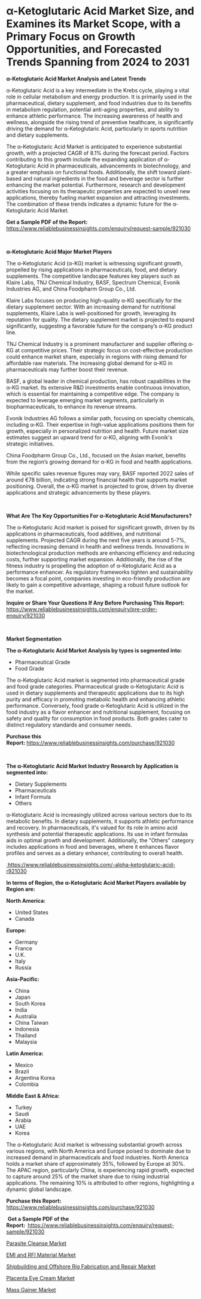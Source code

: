<p><h1>α-Ketoglutaric Acid Market Size, and Examines its Market Scope, with a Primary Focus on Growth Opportunities, and Forecasted Trends Spanning from 2024 to 2031</h1></p><p><strong>α-Ketoglutaric Acid Market Analysis and Latest Trends</strong></p>
<p><p>α-Ketoglutaric Acid is a key intermediate in the Krebs cycle, playing a vital role in cellular metabolism and energy production. It is primarily used in the pharmaceutical, dietary supplement, and food industries due to its benefits in metabolism regulation, potential anti-aging properties, and ability to enhance athletic performance. The increasing awareness of health and wellness, alongside the rising trend of preventive healthcare, is significantly driving the demand for α-Ketoglutaric Acid, particularly in sports nutrition and dietary supplements.</p><p>The α-Ketoglutaric Acid Market is anticipated to experience substantial growth, with a projected CAGR of 8.1% during the forecast period. Factors contributing to this growth include the expanding application of α-Ketoglutaric Acid in pharmaceuticals, advancements in biotechnology, and a greater emphasis on functional foods. Additionally, the shift toward plant-based and natural ingredients in the food and beverage sector is further enhancing the market potential. Furthermore, research and development activities focusing on its therapeutic properties are expected to unveil new applications, thereby fueling market expansion and attracting investments. The combination of these trends indicates a dynamic future for the α-Ketoglutaric Acid Market.</p></p>
<p><strong>Get a Sample PDF of the Report:&nbsp;</strong> <a href="https://www.reliablebusinessinsights.com/enquiry/request-sample/921030?utm_campaign=1393&utm_medium=2&utm_source=Github&utm_content=ia&utm_term=02102024&utm_id=a-ketoglutaric-acid">https://www.reliablebusinessinsights.com/enquiry/request-sample/921030</a></p>
<p>&nbsp;</p>
<p><strong>α-Ketoglutaric Acid Major Market Players</strong></p>
<p><p>The α-Ketoglutaric Acid (α-KG) market is witnessing significant growth, propelled by rising applications in pharmaceuticals, food, and dietary supplements. The competitive landscape features key players such as Klaire Labs, TNJ Chemical Industry, BASF, Spectrum Chemical, Evonik Industries AG, and China Foodpharm Group Co., Ltd.</p><p>Klaire Labs focuses on producing high-quality α-KG specifically for the dietary supplement sector. With an increasing demand for nutritional supplements, Klaire Labs is well-positioned for growth, leveraging its reputation for quality. The dietary supplement market is projected to expand significantly, suggesting a favorable future for the company’s α-KG product line.</p><p>TNJ Chemical Industry is a prominent manufacturer and supplier offering α-KG at competitive prices. Their strategic focus on cost-effective production could enhance market share, especially in regions with rising demand for affordable raw materials. The increasing global demand for α-KG in pharmaceuticals may further boost their revenue.</p><p>BASF, a global leader in chemical production, has robust capabilities in the α-KG market. Its extensive R&D investments enable continuous innovation, which is essential for maintaining a competitive edge. The company is expected to leverage emerging market segments, particularly in biopharmaceuticals, to enhance its revenue streams.</p><p>Evonik Industries AG follows a similar path, focusing on specialty chemicals, including α-KG. Their expertise in high-value applications positions them for growth, especially in personalized nutrition and health. Future market size estimates suggest an upward trend for α-KG, aligning with Evonik's strategic initiatives.</p><p>China Foodpharm Group Co., Ltd., focused on the Asian market, benefits from the region’s growing demand for α-KG in food and health applications. </p><p>While specific sales revenue figures may vary, BASF reported 2022 sales of around €78 billion, indicating strong financial health that supports market positioning. Overall, the α-KG market is projected to grow, driven by diverse applications and strategic advancements by these players.</p></p>
<p>&nbsp;</p>
<p><strong>What Are The Key Opportunities For α-Ketoglutaric Acid Manufacturers?</strong></p>
<p><p>The α-Ketoglutaric Acid market is poised for significant growth, driven by its applications in pharmaceuticals, food additives, and nutritional supplements. Projected CAGR during the next five years is around 5-7%, reflecting increasing demand in health and wellness trends. Innovations in biotechnological production methods are enhancing efficiency and reducing costs, further supporting market expansion. Additionally, the rise of the fitness industry is propelling the adoption of α-Ketoglutaric Acid as a performance enhancer. As regulatory frameworks tighten and sustainability becomes a focal point, companies investing in eco-friendly production are likely to gain a competitive advantage, shaping a robust future outlook for the market.</p></p>
<p><strong>Inquire or Share Your Questions If Any Before Purchasing This Report:</strong> <a href="https://www.reliablebusinessinsights.com/enquiry/pre-order-enquiry/921030?utm_campaign=1393&utm_medium=2&utm_source=Github&utm_content=ia&utm_term=02102024&utm_id=a-ketoglutaric-acid">https://www.reliablebusinessinsights.com/enquiry/pre-order-enquiry/921030</a></p>
<p>&nbsp;</p>
<p><strong>Market Segmentation</strong></p>
<p><strong>The α-Ketoglutaric Acid Market Analysis by types is segmented into:</strong></p>
<p><ul><li>Pharmaceutical Grade</li><li>Food Grade</li></ul></p>
<p><p>The α-Ketoglutaric Acid market is segmented into pharmaceutical grade and food grade categories. Pharmaceutical grade α-Ketoglutaric Acid is used in dietary supplements and therapeutic applications due to its high purity and efficacy in promoting metabolic health and enhancing athletic performance. Conversely, food grade α-Ketoglutaric Acid is utilized in the food industry as a flavor enhancer and nutritional supplement, focusing on safety and quality for consumption in food products. Both grades cater to distinct regulatory standards and consumer needs.</p></p>
<p><strong>Purchase this Report:&nbsp;</strong><a href="https://www.reliablebusinessinsights.com/purchase/921030?utm_campaign=1393&utm_medium=2&utm_source=Github&utm_content=ia&utm_term=02102024&utm_id=a-ketoglutaric-acid">https://www.reliablebusinessinsights.com/purchase/921030</a></p>
<p>&nbsp;</p>
<p><strong>The α-Ketoglutaric Acid Market Industry Research by Application is segmented into:</strong></p>
<p><ul><li>Dietary Supplements</li><li>Pharmaceuticals</li><li>Infant Formula</li><li>Others</li></ul></p>
<p><p>α-Ketoglutaric Acid is increasingly utilized across various sectors due to its metabolic benefits. In dietary supplements, it supports athletic performance and recovery. In pharmaceuticals, it's valued for its role in amino acid synthesis and potential therapeutic applications. Its use in infant formulas aids in optimal growth and development. Additionally, the "Others" category includes applications in food and beverages, where it enhances flavor profiles and serves as a dietary enhancer, contributing to overall health.</p></p>
<p><a href="https://www.reliablebusinessinsights.com/-alpha-ketoglutaric-acid-r921030?utm_campaign=1393&utm_medium=2&utm_source=Github&utm_content=ia&utm_term=02102024&utm_id=a-ketoglutaric-acid">&nbsp;https://www.reliablebusinessinsights.com/-alpha-ketoglutaric-acid-r921030</a></p>
<p><strong>In terms of Region, the α-Ketoglutaric Acid Market Players available by Region are:</strong></p>
<p>
    <p> <strong> North America: </strong>
        <ul>
            <li>United States</li>
            <li>Canada</li>
        </ul>
        </p> 
    <p> <strong> Europe: </strong>
        <ul>
            <li>Germany</li>
            <li>France</li>
            <li>U.K.</li>
            <li>Italy</li>
            <li>Russia</li>
        </ul>
        </p> 
    <p> <strong> Asia-Pacific: </strong>
        <ul>
            <li>China</li>
            <li>Japan</li>
            <li>South Korea</li>
            <li>India</li>
            <li>Australia</li>
            <li>China Taiwan</li>
            <li>Indonesia</li>
            <li>Thailand</li>
            <li>Malaysia</li>
        </ul>
        </p> 
    <p> <strong> Latin America: </strong>
        <ul>
            <li>Mexico</li>
            <li>Brazil</li>
            <li>Argentina Korea</li>
            <li>Colombia</li>
        </ul>
        </p> 
    <p> <strong> Middle East & Africa: </strong>
        <ul>
            <li>Turkey</li>
            <li>Saudi</li>
            <li>Arabia</li>
            <li>UAE</li>
            <li>Korea</li>
        </ul>
    </p>
    </p>
<p><p>The α-Ketoglutaric Acid market is witnessing substantial growth across various regions, with North America and Europe poised to dominate due to increased demand in pharmaceuticals and food industries. North America holds a market share of approximately 35%, followed by Europe at 30%. The APAC region, particularly China, is experiencing rapid growth, expected to capture around 25% of the market share due to rising industrial applications. The remaining 10% is attributed to other regions, highlighting a dynamic global landscape.</p></p>
<p><strong>Purchase this Report: </strong><a href="https://www.reliablebusinessinsights.com/purchase/921030?utm_campaign=1393&utm_medium=2&utm_source=Github&utm_content=ia&utm_term=02102024&utm_id=a-ketoglutaric-acid">https://www.reliablebusinessinsights.com/purchase/921030</a></p>
<p>&nbsp;<strong>Get a Sample PDF of the Report:&nbsp;&nbsp;</strong><a href="https://www.reliablebusinessinsights.com/enquiry/request-sample/921030?utm_campaign=1393&utm_medium=2&utm_source=Github&utm_content=ia&utm_term=02102024&utm_id=a-ketoglutaric-acid">https://www.reliablebusinessinsights.com/enquiry/request-sample/921030</a></p>
<p><strong></strong></p>
<p><p><a href="https://www.linkedin.com/pulse/insights-parasite-cleanse-market-share-competitive-landscape-bivve?utm_campaign=1393&utm_medium=2&utm_source=Github&utm_content=ia&utm_term=02102024&utm_id=a-ketoglutaric-acid">Parasite Cleanse Market</a></p><p><a href="https://issuu.com/reportprime-2/docs/emi-and-rfi-material-market-size-20_4e18d7b1e8dabd?utm_campaign=1393&utm_medium=2&utm_source=Github&utm_content=ia&utm_term=02102024&utm_id=a-ketoglutaric-acid">EMI and RFI Material Market</a></p><p><a href="https://issuu.com/reportprime-2/docs/shipbuilding-and-offshore-rig-fabri_69633e8ab83b5f?utm_campaign=1393&utm_medium=2&utm_source=Github&utm_content=ia&utm_term=02102024&utm_id=a-ketoglutaric-acid">Shipbuilding and Offshore Rig Fabrication and Repair Market</a></p><p><a href="https://www.linkedin.com/pulse/placenta-eye-cream-market-segmentation-geographical-regions-tjj0e?utm_campaign=1393&utm_medium=2&utm_source=Github&utm_content=ia&utm_term=02102024&utm_id=a-ketoglutaric-acid">Placenta Eye Cream Market</a></p><p><a href="https://www.linkedin.com/pulse/emerging-mass-gainer-market-opportunities-analysis-investors-hffre?utm_campaign=1393&utm_medium=2&utm_source=Github&utm_content=ia&utm_term=02102024&utm_id=a-ketoglutaric-acid">Mass Gainer Market</a></p></p>